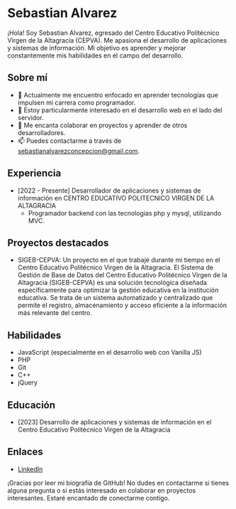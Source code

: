 # Sebastian Alvarez

¡Hola! Soy Sebastian Alvarez, egresado del Centro Educativo Politécnico Virgen de la Altagracia (CEPVA). Me apasiona el desarrollo de aplicaciones y sistemas de información. Mi objetivo es aprender y mejorar constantemente mis habilidades en el campo del desarrollo.

## Sobre mí

- 🔭 Actualmente me encuentro enfocado en aprender tecnologías que impulsen mi carrera como programador.
- 🌱 Estoy particularmente interesado en el desarrollo web en el lado del servidor.
- 👯 Me encanta colaborar en proyectos y aprender de otros desarrolladores.
- 📫 Puedes contactarme a través de sebastianalvarezconcepcion@gmail.com.

## Experiencia

- [2022 - Presente] Desarrollador de aplicaciones y sistemas de información en CENTRO EDUCATIVO POLITECNICO VIRGEN DE LA ALTAGRACIA
  - Programador backend con las tecnologias php y mysql, utilizando MVC.

## Proyectos destacados

- SIGEB-CEPVA: Un proyecto en el que trabajé durante mi tiempo en el Centro Educativo Politécnico Virgen de la Altagracia. El Sistema de Gestión de Base de Datos del Centro Educativo Politécnico Virgen de la Altagracia (SIGEB-CEPVA) es una solución tecnológica diseñada específicamente para optimizar la gestión educativa en la institución educativa. Se trata de un sistema automatizado y centralizado que permite el registro, almacenamiento y acceso eficiente a la información más relevante del centro.

## Habilidades

- JavaScript (especialmente en el desarrollo web con Vanilla JS)
- PHP
- Git
- C++
- jQuery

## Educación

- [2023] Desarrollo de aplicaciones y sistemas de información en el Centro Educativo Politécnico Virgen de la Altagracia

## Enlaces

- [LinkedIn](https://www.linkedin.com/in/sebastian-g-alvarez-c-99744b20a/)

¡Gracias por leer mi biografía de GitHub! No dudes en contactarme si tienes alguna pregunta o si estás interesado en colaborar en proyectos interesantes. Estaré encantado de conectarme contigo.
